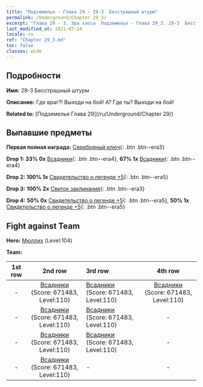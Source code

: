 ```yaml
---
title: "Подземелье - Глава 29 - 29-3  Бесстрашный штурм"
permalink: /Underground/Chapter 29_3/
excerpt: "Глава 29 - 3. Эра хаоса  Подземелье - Глава 29_3. 29-3  Бесстрашный штурм"
last_modified_at: 2021-07-14
locale: ru
ref: "Chapter 29_3.md"
toc: false
classes: wide
---
```


## Подробности

 **Имя:** 29-3  Бесстрашный штурм

 **Описание:**       Где враг?! Выходи на бой! А? Где ты? Выходи на бой!

 **Related to:** [Подземелье Глава 29](/ru/Underground/Chapter 29/)

## Выпавшие предметы

 **Первая полная награда:** [Серебряный ключ](/ItemsRU/con_693/){: .btn .btn--era3}

 **Drop 1:** **33% 0x** [Всадники](/ItemsRU/unt_195/){: .btn .btn--era4}, **67% 1x** [Всадники](/ItemsRU/unt_195/){: .btn .btn--era4}

 **Drop 2:** **100% 1x** [Свидетельство о легенде +5](/ItemsRU/mat_102/){: .btn .btn--era5}

 **Drop 3:** **100% 2x** [Свиток заклинания](/ItemsRU/con_694/){: .btn .btn--era3}

 **Drop 4:** **50% 0x** [Свидетельство о легенде +5](/ItemsRU/mat_102/){: .btn .btn--era5}, **50% 1x** [Свидетельство о легенде +5](/ItemsRU/mat_102/){: .btn .btn--era5}


## Fight against Team
 **Hero:** [Мюллих](/ru/heroes/Mullich/) (Level:104)

 **Team:**


  | 1st row | 2nd row | 3rd row | 4th row |
  |:----:|:----:|:----|:----:|
  | - | [Всадники](/ru/units/Cavalier/) (Score: 671483, Level:110)  | [Всадники](/ru/units/Cavalier/) (Score: 671483, Level:110)  | [Всадники](/ru/units/Cavalier/) (Score: 671483, Level:110)  |
  | - | [Всадники](/ru/units/Cavalier/) (Score: 671483, Level:110)  | [Всадники](/ru/units/Cavalier/) (Score: 671483, Level:110)  | - |
  | - | [Всадники](/ru/units/Cavalier/) (Score: 671483, Level:110)  | [Всадники](/ru/units/Cavalier/) (Score: 671483, Level:110)  | - |
  | - | [Всадники](/ru/units/Cavalier/) (Score: 671483, Level:110)  | - | - |


